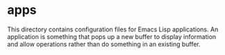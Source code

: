 # apps

This directory contains configuration files for Emacs Lisp applications. An application is something that pops up a new buffer to display information and allow operations rather than do something in an existing buffer.
